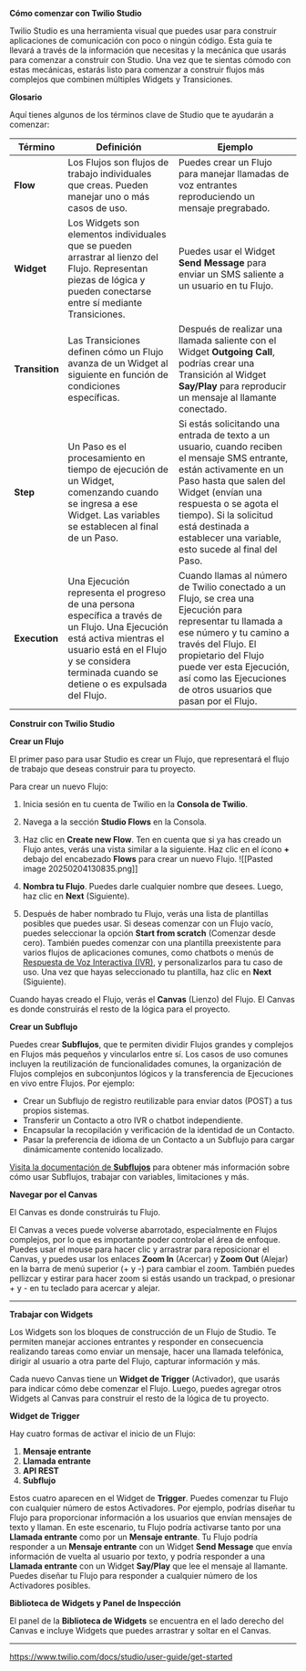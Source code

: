 **Cómo comenzar con Twilio Studio**

Twilio Studio es una herramienta visual que puedes usar para construir aplicaciones de comunicación con poco o ningún código. Esta guía te llevará a través de la información que necesitas y la mecánica que usarás para comenzar a construir con Studio. Una vez que te sientas cómodo con estas mecánicas, estarás listo para comenzar a construir flujos más complejos que combinen múltiples Widgets y Transiciones.

**Glosario**

Aquí tienes algunos de los términos clave de Studio que te ayudarán a comenzar:

| Término       | Definición                                                                 | Ejemplo                                                                                     |
|---------------|-----------------------------------------------------------------------------|---------------------------------------------------------------------------------------------|
| **Flow**      | Los Flujos son flujos de trabajo individuales que creas. Pueden manejar uno o más casos de uso. | Puedes crear un Flujo para manejar llamadas de voz entrantes reproduciendo un mensaje pregrabado. |
| **Widget**    | Los Widgets son elementos individuales que se pueden arrastrar al lienzo del Flujo. Representan piezas de lógica y pueden conectarse entre sí mediante Transiciones. | Puedes usar el Widget **Send Message** para enviar un SMS saliente a un usuario en tu Flujo. |
| **Transition**| Las Transiciones definen cómo un Flujo avanza de un Widget al siguiente en función de condiciones específicas. | Después de realizar una llamada saliente con el Widget **Outgoing Call**, podrías crear una Transición al Widget **Say/Play** para reproducir un mensaje al llamante conectado. |
| **Step**      | Un Paso es el procesamiento en tiempo de ejecución de un Widget, comenzando cuando se ingresa a ese Widget. Las variables se establecen al final de un Paso. | Si estás solicitando una entrada de texto a un usuario, cuando reciben el mensaje SMS entrante, están activamente en un Paso hasta que salen del Widget (envían una respuesta o se agota el tiempo). Si la solicitud está destinada a establecer una variable, esto sucede al final del Paso. |
| **Execution** | Una Ejecución representa el progreso de una persona específica a través de un Flujo. Una Ejecución está activa mientras el usuario está en el Flujo y se considera terminada cuando se detiene o es expulsada del Flujo. | Cuando llamas al número de Twilio conectado a un Flujo, se crea una Ejecución para representar tu llamada a ese número y tu camino a través del Flujo. El propietario del Flujo puede ver esta Ejecución, así como las Ejecuciones de otros usuarios que pasan por el Flujo. |

**Construir con Twilio Studio**

**Crear un Flujo**

El primer paso para usar Studio es crear un Flujo, que representará el flujo de trabajo que deseas construir para tu proyecto.

Para crear un nuevo Flujo:

1. Inicia sesión en tu cuenta de Twilio en la **Consola de Twilio**.
2. Navega a la sección **Studio Flows** en la Consola.
3. Haz clic en **Create new Flow**. Ten en cuenta que si ya has creado un Flujo antes, verás una vista similar a la siguiente. Haz clic en el ícono **+** debajo del encabezado **Flows** para crear un nuevo Flujo.
![[Pasted image 20250204130835.png]]

4. **Nombra tu Flujo**. Puedes darle cualquier nombre que desees. Luego, haz clic en **Next** (Siguiente).

5. Después de haber nombrado tu Flujo, verás una lista de plantillas posibles que puedes usar. Si deseas comenzar con un Flujo vacío, puedes seleccionar la opción **Start from scratch** (Comenzar desde cero). También puedes comenzar con una plantilla preexistente para varios flujos de aplicaciones comunes, como chatbots o menús de [Respuesta de Voz Interactiva (IVR)](https://www.twilio.com/docs/glossary/what-is-ivr), y personalizarlos para tu caso de uso. Una vez que hayas seleccionado tu plantilla, haz clic en **Next** (Siguiente).

Cuando hayas creado el Flujo, verás el **Canvas** (Lienzo) del Flujo. El Canvas es donde construirás el resto de la lógica para el proyecto.

**Crear un Subflujo**

Puedes crear **Subflujos**, que te permiten dividir Flujos grandes y complejos en Flujos más pequeños y vincularlos entre sí. Los casos de uso comunes incluyen la reutilización de funcionalidades comunes, la organización de Flujos complejos en subconjuntos lógicos y la transferencia de Ejecuciones en vivo entre Flujos. Por ejemplo:

- Crear un Subflujo de registro reutilizable para enviar datos (POST) a tus propios sistemas.
- Transferir un Contacto a otro IVR o chatbot independiente.
- Encapsular la recopilación y verificación de la identidad de un Contacto.
- Pasar la preferencia de idioma de un Contacto a un Subflujo para cargar dinámicamente contenido localizado.

[Visita la documentación de **Subflujos**](https://www.twilio.com/docs/studio/subflows) para obtener más información sobre cómo usar Subflujos, trabajar con variables, limitaciones y más.

**Navegar por el Canvas**

El Canvas es donde construirás tu Flujo.

El Canvas a veces puede volverse abarrotado, especialmente en Flujos complejos, por lo que es importante poder controlar el área de enfoque. Puedes usar el mouse para hacer clic y arrastrar para reposicionar el Canvas, y puedes usar los enlaces **Zoom In** (Acercar) y **Zoom Out** (Alejar) en la barra de menú superior (+ y -) para cambiar el zoom. También puedes pellizcar y estirar para hacer zoom si estás usando un trackpad, o presionar + y - en tu teclado para acercar y alejar.


---

**Trabajar con Widgets**

Los Widgets son los bloques de construcción de un Flujo de Studio. Te permiten manejar acciones entrantes y responder en consecuencia realizando tareas como enviar un mensaje, hacer una llamada telefónica, dirigir al usuario a otra parte del Flujo, capturar información y más.

Cada nuevo Canvas tiene un **Widget de Trigger** (Activador), que usarás para indicar cómo debe comenzar el Flujo. Luego, puedes agregar otros Widgets al Canvas para construir el resto de la lógica de tu proyecto.

**Widget de Trigger**

Hay cuatro formas de activar el inicio de un Flujo:

1. **Mensaje entrante**  
2. **Llamada entrante**  
3. **API REST**  
4. **Subflujo**  

Estos cuatro aparecen en el Widget de **Trigger**. Puedes comenzar tu Flujo con cualquier número de estos Activadores. Por ejemplo, podrías diseñar tu Flujo para proporcionar información a los usuarios que envían mensajes de texto y llaman. En este escenario, tu Flujo podría activarse tanto por una **Llamada entrante** como por un **Mensaje entrante**. Tu Flujo podría responder a un **Mensaje entrante** con un Widget **Send Message** que envía información de vuelta al usuario por texto, y podría responder a una **Llamada entrante** con un Widget **Say/Play** que lee el mensaje al llamante. Puedes diseñar tu Flujo para responder a cualquier número de los Activadores posibles.

**Biblioteca de Widgets y Panel de Inspección**

El panel de la **Biblioteca de Widgets** se encuentra en el lado derecho del Canvas e incluye Widgets que puedes arrastrar y soltar en el Canvas.

---
https://www.twilio.com/docs/studio/user-guide/get-started